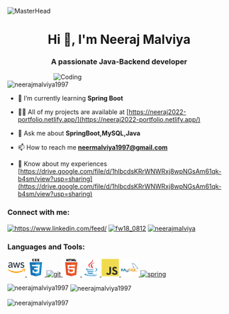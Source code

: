 ![MasterHead](https://static0.makeuseofimages.com/wordpress/wp-content/uploads/2017/09/Java-Programming-Concepts-Featured.jpg)
<h1 align="center">Hi 👋, I'm Neeraj Malviya</h1>
<h3 align="center">A passionate Java-Backend developer</h3>
<img align="right" alt="Coding" width="400" src="https://cdn.dribbble.com/users/1162077/screenshots/3848914/programmer.gif">
<p align="left"> <img src="https://komarev.com/ghpvc/?username=neerajmalviya1997&label=Profile%20views&color=0e75b6&style=flat" alt="neerajmalviya1997" /> </p>

- 🌱 I’m currently learning **Spring Boot**

- 👨‍💻 All of my projects are available at [https://neeraj2022-portfolio.netlify.app/](https://neeraj2022-portfolio.netlify.app/)

- 💬 Ask me about **SpringBoot,MySQL,Java**

- 📫 How to reach me **neermalviya1997@gmail.com**

- 📄 Know about my experiences [https://drive.google.com/file/d/1hlbcdsKRrWNWRxj8wpNGsAm61qk-b4sm/view?usp=sharing](https://drive.google.com/file/d/1hlbcdsKRrWNWRxj8wpNGsAm61qk-b4sm/view?usp=sharing)

<h3 align="left">Connect with me:</h3>
<p align="left">
<a href="https://linkedin.com/in/https://www.linkedin.com/feed/" target="blank"><img align="center" src="https://raw.githubusercontent.com/rahuldkjain/github-profile-readme-generator/master/src/images/icons/Social/linked-in-alt.svg" alt="https://www.linkedin.com/feed/" height="30" width="40" /></a>
<a href="https://www.hackerrank.com/fw18_0812" target="blank"><img align="center" src="https://raw.githubusercontent.com/rahuldkjain/github-profile-readme-generator/master/src/images/icons/Social/hackerrank.svg" alt="fw18_0812" height="30" width="40" /></a>
<a href="https://www.leetcode.com/neerajmalviya" target="blank"><img align="center" src="https://raw.githubusercontent.com/rahuldkjain/github-profile-readme-generator/master/src/images/icons/Social/leet-code.svg" alt="neerajmalviya" height="30" width="40" /></a>
</p>

<h3 align="left">Languages and Tools:</h3>
<p align="left"> <a href="https://aws.amazon.com" target="_blank" rel="noreferrer"> <img src="https://raw.githubusercontent.com/devicons/devicon/master/icons/amazonwebservices/amazonwebservices-original-wordmark.svg" alt="aws" width="40" height="40"/> </a> <a href="https://www.w3schools.com/css/" target="_blank" rel="noreferrer"> <img src="https://raw.githubusercontent.com/devicons/devicon/master/icons/css3/css3-original-wordmark.svg" alt="css3" width="40" height="40"/> </a> <a href="https://git-scm.com/" target="_blank" rel="noreferrer"> <img src="https://www.vectorlogo.zone/logos/git-scm/git-scm-icon.svg" alt="git" width="40" height="40"/> </a> <a href="https://www.w3.org/html/" target="_blank" rel="noreferrer"> <img src="https://raw.githubusercontent.com/devicons/devicon/master/icons/html5/html5-original-wordmark.svg" alt="html5" width="40" height="40"/> </a> <a href="https://www.java.com" target="_blank" rel="noreferrer"> <img src="https://raw.githubusercontent.com/devicons/devicon/master/icons/java/java-original.svg" alt="java" width="40" height="40"/> </a> <a href="https://developer.mozilla.org/en-US/docs/Web/JavaScript" target="_blank" rel="noreferrer"> <img src="https://raw.githubusercontent.com/devicons/devicon/master/icons/javascript/javascript-original.svg" alt="javascript" width="40" height="40"/> </a> <a href="https://www.mysql.com/" target="_blank" rel="noreferrer"> <img src="https://raw.githubusercontent.com/devicons/devicon/master/icons/mysql/mysql-original-wordmark.svg" alt="mysql" width="40" height="40"/> </a> <a href="https://spring.io/" target="_blank" rel="noreferrer"> <img src="https://www.vectorlogo.zone/logos/springio/springio-icon.svg" alt="spring" width="40" height="40"/> </a> </p>

<p><img align="left" src="https://github-readme-stats.vercel.app/api/top-langs?username=neerajmalviya1997&show_icons=true&locale=en&layout=compact" alt="neerajmalviya1997" /></p>

<p>&nbsp;<img align="center" src="https://github-readme-stats.vercel.app/api?username=neerajmalviya1997&show_icons=true&locale=en" alt="neerajmalviya1997" /></p>

<p><img align="center" src="https://github-readme-streak-stats.herokuapp.com/?user=neerajmalviya1997&" alt="neerajmalviya1997" /></p>
